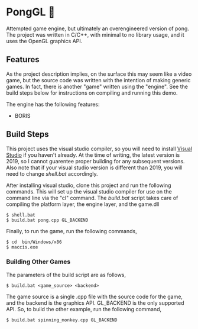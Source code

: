 # PongGL 🏓
Attempted game engine, but ultimately an overengineered version of pong. The project was written in C/C++, with minimal to no library usage, and it uses the OpenGL graphics API.

## Features
As the project description implies, on the surface this may seem like a video game, but the source code was written with the intention of making generic games. In fact, there is another "game" written using the "engine". See the build steps below for instructions on compiling and running this demo. 

The engine has the following features:
- BORIS 

## Build Steps
This project uses the visual studio compiler, so you will need to install <a href="https://visualstudio.microsoft.com/vs/">Visual Studio</a> if you haven't already. At the time of writing, the latest version is 2019, so I cannot guarentee proper building for any subsequent versions. Also note that if your visual studio version is different than 2019, you will need to change *shell.bat* accordingly.   

After installing visual studio, clone this project and run the following commands. This will set up the visual studio compiler for use on the command line via the "cl" command. The *build.bat* script takes care of compiling the platform layer, the engine layer, and the game.dll
```
$ shell.bat
$ build.bat pong.cpp GL_BACKEND
```
Finally, to run the game, run the following commands,  
```
$ cd  bin/Windows/x86
$ maccis.exe
```

### Building Other Games
The parameters of the build script are as follows,
```
$ build.bat <game_source> <backend> 
```
The game source is a single .cpp file with the source code for the game, and the backend is the graphics API. GL_BACKEND is the only supported API. So, to build the other example, run the following command,
```
$ build.bat spinning_monkey.cpp GL_BACKEND 
```
